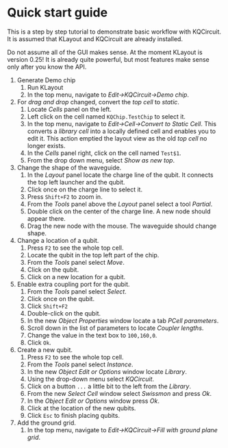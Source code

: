 # Quick start guide
This is a step by step tutorial to demonstrate basic workflow with KQCircuit. It is assumed that KLayout and KQCircuit are already installed. 

Do not assume all of the GUI makes sense. At the moment KLayout is version 0.25! It is already quite powerful, but most features make sense only after you know the API.

1. Generate Demo chip
    1. Run KLayout
    2. In the top menu, navigate to _Edit->KQCircuit->Demo chip_.
2. For _drag and drop_ changed, convert the _top cell_ to _static_.
    1. Locate _Cells_ panel on the left.
    2. Left click on the cell named `KQChip.TestChip` to select it.
    3. In the top menu, navigate to _Edit->Cell->Convert to Static Cell_. This converts a _library cell_ into a locally defined cell and enables you to edit it. This action emptied the layout view as the old _top cell_ no longer exists. 
    4. In the _Cells_ panel right, click on the cell named `Test$1`.
    5. From the drop down menu, select _Show as new top_.
3. Change the shape of the waveguide.
    1. In the _Layout_ panel locate the charge line of the qubit. It connects the top left launcher and the qubit.
    2. Click once on the charge line to select it.
    3. Press `Shift+F2` to zoom in.
    4. From the _Tools_ panel above the _Layout_ panel select a tool _Partial_.
    5. Double click on the center of the charge line. A new node should appear there.
    6. Drag the new node with the mouse. The waveguide should change shape.
4. Change a location of a qubit.
    1. Press `F2` to see the whole top cell.
    2. Locate the qubit in the top left part of the chip.
    3. From the _Tools_ panel select _Move_.
    4. Click on the qubit.
    6. Click on a new location for a qubit.
5. Enable extra coupling port for the qubit.
    1. From the _Tools_ panel select _Select_.
    2. Click once on the qubit.
    3. Click `Shift+F2`
    4. Double-click on the qubit.
    5. In the new _Object Properties_ window locate a tab _PCell parameters_.
    6. Scroll down in the list of parameters to locate _Coupler lengths_.
    7. Change the value in the text box to `100,160,0`.
    8. Click `Ok`.
6. Create a new qubit.
    1. Press `F2` to see the whole top cell.
    2. From the _Tools_ panel select _Instance_.
    3. In the new _Object Edit or Options_ window locate _Library_.
    4. Using the drop-down menu select _KQCircuit_.
    5. Click on a button `...` a little bit to the left from the _Library_. 
    6. From the new _Select Cell_ window select _Swissmon_ and press _Ok_.
    7. In the _Object Edit or Options_ window press _Ok_.
    8. Click at the location of the new qubits.
    9. Click `Esc` to finish placing qubits.
7. Add the ground grid.
    1. In the top menu, navigate to _Edit->KQCircuit->Fill with ground plane grid_.
    